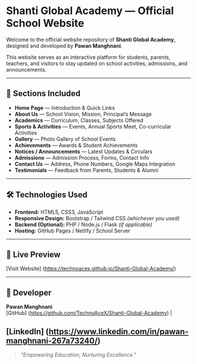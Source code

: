 # Shanti Global Academy — Official School Website

Welcome to the official website repository of **Shanti Global Academy**, designed and developed by **Pawan Manghnani**.

This website serves as an interactive platform for students, parents, teachers, and visitors to stay updated on school activities, admissions, and announcements.

---

## 📂 Sections Included
- **Home Page** — Introduction & Quick Links  
- **About Us** — School Vision, Mission, Principal’s Message  
- **Academics** — Curriculum, Classes, Subjects Offered  
- **Sports & Activities** — Events, Annual Sports Meet, Co-curricular Activities  
- **Gallery** — Photo Gallery of School Events  
- **Achievements** — Awards & Student Achievements  
- **Notices / Announcements** — Latest Updates & Circulars  
- **Admissions** — Admission Process, Forms, Contact Info  
- **Contact Us** — Address, Phone Numbers, Google Maps Integration  
- **Testimonials** — Feedback from Parents, Students & Alumni  

---

## 🛠️ Technologies Used
- **Frontend:** HTML5, CSS3, JavaScript  
- **Responsive Design:** Bootstrap / Tailwind CSS *(whichever you used)*  
- **Backend (Optional):** PHP / Node.js / Flask *(if applicable)*  
- **Hosting:** GitHub Pages / Netlify / School Server  

---

## 📸 Live Preview  
[Visit Website] (https://technoacex.github.io/Shanti-Global-Academy/)

---

## 🙌 Developer  
**Pawan Manghnani**  
[GitHub] (https://github.com/TechnoAceX/Shanti-Global-Academy) |

[LinkedIn] (https://www.linkedin.com/in/pawan-manghnani-267a73240/)
---

> _"Empowering Education, Nurturing Excellence."_  

